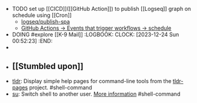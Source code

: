 - TODO set up [[CICD]]([[GitHub Action]]) to publish [[Logseq]] graph on schedule using [[Cron]]
	- [logseq/publish-spa](https://github.com/logseq/publish-spa)
	- [GitHub Actions -> Events that trigger workflows -> schedule](https://docs.github.com/en/actions/using-workflows/events-that-trigger-workflows#schedule)
- DOING #explore [[K-9 Mail]]
  :LOGBOOK:
  CLOCK: [2023-12-24 Sun 00:52:23]
  :END:
-
- ## [[Stumbled upon]]
- [tldr](https://command-not-found.com/tldr): Display simple help pages for command-line tools from the [tldr-pages](https://tldr.sh) project. #shell-command
- [su](https://command-not-found.com/su): Switch shell to another user. [More information](https://manned.org/su) #shell-command